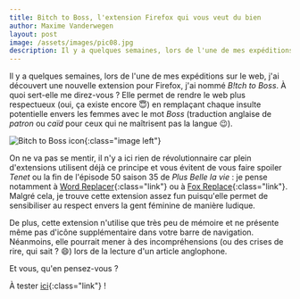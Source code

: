 ```yaml
---
title: Bitch to Boss, l'extension Firefox qui vous veut du bien
author: Maxime Vanderwegen
layout: post
image: /assets/images/pic08.jpg
description: Il y a quelques semaines, lors de l'une de mes expéditions sur le web, j'ai découvert une nouvelle extension pour Firefox, j'ai nommé B!tch to Boss. À quoi sert-elle me direz-vous ? Elle permet de rendre le web plus respectueux (oui, ça existe encore 😇) en remplaçant chaque insulte potentielle envers les femmes avec le mot Boss (traduction anglaise de patron ou caïd pour ceux qui ne maîtrisent pas la langue 😉).
---
```

Il y a quelques semaines, lors de l'une de mes expéditions sur le web, j'ai découvert une nouvelle extension pour Firefox, j'ai nommé _B!tch to Boss_. À quoi sert-elle me direz-vous ? Elle permet de rendre le web plus respectueux (oui, ça existe encore 😇) en remplaçant chaque insulte potentielle envers les femmes avec le mot _Boss_ (traduction anglaise de _patron_ ou _caïd_ pour ceux qui ne maîtrisent pas la langue 😉).

![Bitch to Boss icon](https://addons.cdn.mozilla.net/user-media/addon_icons/2628/2628187-64.png?modified=e0a5081b){:class="image left"}

On ne va pas se mentir, il n'y a ici rien de révolutionnaire car plein d'extensions utilisent déjà ce principe et vous évitent de vous faire spoiler _Tenet_ ou la fin de l'épisode 50 saison 35 de _Plus Belle la vie_ : je pense notamment à [Word Replacer](https://addons.mozilla.org/en-CA/firefox/addon/zero-word-replacer/){:class="link"} ou à [Fox Replace](https://addons.mozilla.org/en-US/firefox/addon/foxreplace/){:class="link"}. Malgré cela, je trouve cette extension assez fun puisqu'elle permet de sensibiliser au respect envers la gent féminine de manière ludique.

De plus, cette extension n'utilise que très peu de mémoire et ne présente même pas d'icône supplémentaire dans votre barre de navigation. Néanmoins, elle pourrait mener à des incompréhensions (ou des crises de rire, qui sait ? 😄) lors de la lecture d'un article anglophone.

Et vous, qu'en pensez-vous ?

À tester [ici](https://addons.mozilla.org/en-US/firefox/addon/b-itch-to-boss/){:class="link"} !
